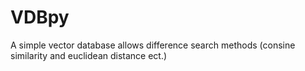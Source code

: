 # VDBpy
A simple vector database allows difference search methods (consine similarity and euclidean distance ect.)
